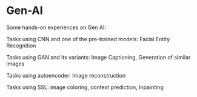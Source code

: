 # Gen-AI
Some hands-on experiences on Gen AI:

Tasks using CNN and one of the pre-trained models: Facial Entity Recognition

Tasks using GAN and its variants: Image Captioning, Generation of similar images

Tasks using autoencoder: Image reconstruction

Tasks using SSL: image coloring, context prediction, Inpainting
